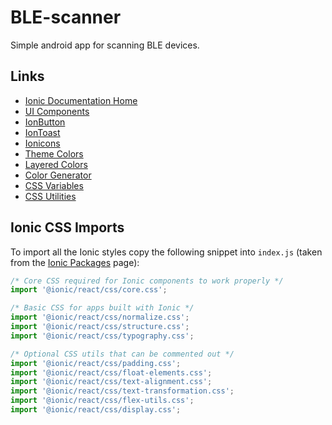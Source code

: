 # BLE-scanner

Simple android app for scanning BLE devices.

## Links

 * [Ionic Documentation Home](https://ionicframework.com/docs)
 * [UI Components](https://ionicframework.com/docs/components)
 * [IonButton](https://ionicframework.com/docs/api/button)
 * [IonToast](https://ionicframework.com/docs/api/toast)
 * [Ionicons](https://ionicons.com/)
 * [Theme Colors](https://ionicframework.com/docs/theming/basics#colors)
 * [Layered Colors](https://ionicframework.com/docs/theming/colors#layered-colors)
 * [Color Generator](https://ionicframework.com/docs/theming/color-generator)
 * [CSS Variables](https://ionicframework.com/docs/theming/css-variables)
 * [CSS Utilities](https://ionicframework.com/docs/layout/css-utilities)

## Ionic CSS Imports

To import all the Ionic styles copy the following snippet into `index.js` (taken from the [Ionic Packages](https://ionicframework.com/docs/installation/cdn#css) page):

```js
/* Core CSS required for Ionic components to work properly */
import '@ionic/react/css/core.css';

/* Basic CSS for apps built with Ionic */
import '@ionic/react/css/normalize.css';
import '@ionic/react/css/structure.css';
import '@ionic/react/css/typography.css';

/* Optional CSS utils that can be commented out */
import '@ionic/react/css/padding.css';
import '@ionic/react/css/float-elements.css';
import '@ionic/react/css/text-alignment.css';
import '@ionic/react/css/text-transformation.css';
import '@ionic/react/css/flex-utils.css';
import '@ionic/react/css/display.css';
```
